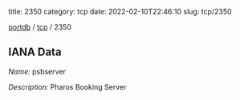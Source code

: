title: 2350
category: tcp
date: 2022-02-10T22:46:10
slug: tcp/2350

[portdb](/) / [tcp](/category/tcp.html) / 2350


## IANA Data

_Name:_ psbserver

_Description:_ Pharos Booking Server


